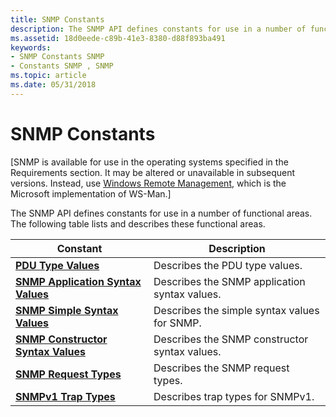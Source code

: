 ```yaml
---
title: SNMP Constants
description: The SNMP API defines constants for use in a number of functional areas. The following table lists and describes these functional areas.
ms.assetid: 18d0eede-c89b-41e3-8380-d88f893ba491
keywords:
- SNMP Constants SNMP
- Constants SNMP , SNMP
ms.topic: article
ms.date: 05/31/2018
---
```


# SNMP Constants

\[SNMP is available for use in the operating systems specified in the Requirements section. It may be altered or unavailable in subsequent versions. Instead, use [Windows Remote Management](/windows/desktop/WinRM/portal), which is the Microsoft implementation of WS-Man.\]

The SNMP API defines constants for use in a number of functional areas. The following table lists and describes these functional areas.



| Constant                                                                 | Description                                   |
|--------------------------------------------------------------------------|-----------------------------------------------|
| [**PDU Type Values**](pdu-type-values.md)                               | Describes the PDU type values.                |
| [**SNMP Application Syntax Values**](snmp-application-syntax-values.md) | Describes the SNMP application syntax values. |
| [**SNMP Simple Syntax Values**](snmp-simple-syntax-values.md)           | Describes the simple syntax values for SNMP.  |
| [**SNMP Constructor Syntax Values**](snmp-constructor-syntax-values.md) | Describes the SNMP constructor syntax values. |
| [**SNMP Request Types**](snmp-request-types.md)                         | Describes the SNMP request types.             |
| [**SNMPv1 Trap Types**](snmpv1-trap-types.md)                           | Describes trap types for SNMPv1.              |



 

 

 